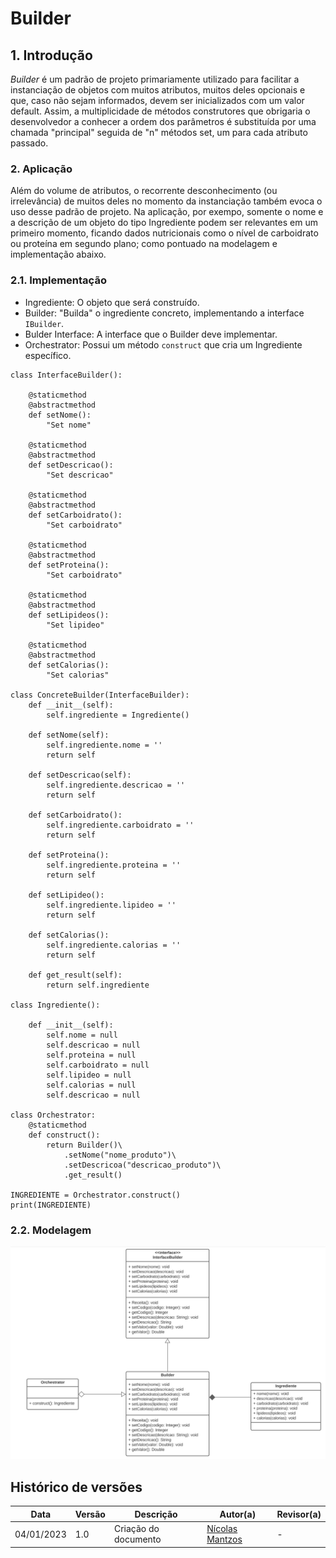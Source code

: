# Builder

## 1. Introdução
*Builder* é um padrão de projeto primariamente utilizado para facilitar a instanciação de objetos com muitos atributos, muitos deles opcionais e que, caso não sejam informados,
devem ser inicializados com um valor default. Assim, a multiplicidade de métodos construtores que obrigaria o desenvolvedor a conhecer a ordem dos parâmetros é 
substituída por uma chamada "principal" seguida de "n" métodos set, um para cada atributo passado.


### 2. Aplicação

Além do volume de atributos, o recorrente desconhecimento (ou irrelevância) de muitos deles no momento da instanciação também evoca o uso desse padrão de projeto. Na aplicação, por exempo, somente o nome e a descrição de um objeto do tipo
Ingrediente podem ser relevantes em um primeiro momento, ficando dados nutricionais como o nível de carboidrato ou proteína em segundo plano; como pontuado na modelagem e implementação abaixo.

### 2.1. Implementação

- Ingrediente: O objeto que será construído.
- Builder: "Builda" o ingrediente concreto, implementando a interface <code>IBuilder</code>.
- Bulder Interface: A interface que o Builder deve implementar.
- Orchestrator: Possui um método <code>construct</code> que cria um Ingrediente específico.

```
class InterfaceBuilder():

    @staticmethod
    @abstractmethod
    def setNome():
        "Set nome"

    @staticmethod
    @abstractmethod
    def setDescricao():
        "Set descricao"

    @staticmethod
    @abstractmethod
    def setCarboidrato():
        "Set carboidrato"

    @staticmethod
    @abstractmethod
    def setProteina():
        "Set carboidrato"
        
    @staticmethod
    @abstractmethod
    def setLipideos():
        "Set lipideo"
    
    @staticmethod
    @abstractmethod
    def setCalorias():
        "Set calorias"    

class ConcreteBuilder(InterfaceBuilder):
    def __init__(self):
        self.ingrediente = Ingrediente()

    def setNome(self):
        self.ingrediente.nome = ''
        return self

    def setDescricao(self):
        self.ingrediente.descricao = ''
        return self
        
    def setCarboidrato():
        self.ingrediente.carboidrato = ''
        return self

    def setProteina():
        self.ingrediente.proteina = ''
        return self
        
    def setLipideo():
        self.ingrediente.lipideo = ''
        return self
    
    def setCalorias():
        self.ingrediente.calorias = ''
        return self 

    def get_result(self):
        return self.ingrediente

class Ingrediente():

    def __init__(self):
        self.nome = null
        self.descricao = null
        self.proteina = null
        self.carboidrato = null
        self.lipideo = null
        self.calorias = null
        self.descricao = null

class Orchestrator:
    @staticmethod
    def construct():
        return Builder()\
            .setNome("nome_produto")\
            .setDescricoa("descricao_produto")\
            .get_result()

INGREDIENTE = Orchestrator.construct()
print(INGREDIENTE)
```

### 2.2. Modelagem

![Diagrama de classes](modelagem_builder.png)


## Histórico de versões
| Data       | Versão |      Descrição       | Autor(a)                                      | Revisor(a) |
|------------| ------ | -------------------- |-----------------------------------------------|------------|
| 04/01/2023 | 1.0    | Criação do documento | [Nícolas Mantzos](https://github.com/ngm1450) | -          |


